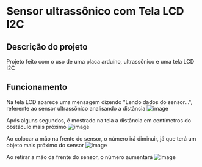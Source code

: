 # Sensor ultrassônico com Tela LCD I2C
## Descrição do projeto
Projeto feito com o uso de uma placa arduíno, ultrassônico e uma tela LCD I2C
## Funcionamento 
Na tela LCD aparece uma mensagem dizendo "Lendo dados do sensor...", referente ao sensor ultrassônico analisando a distância
![image](https://user-images.githubusercontent.com/102593026/176662838-0bf9c82b-0161-425e-8221-e89372f5d69b.png)

Após alguns segundos, é mostrado na tela a distância em centímetros do obstáculo mais próximo
![image](https://user-images.githubusercontent.com/102593026/176662958-4c856afe-8a91-4729-8977-788255b1d450.png)

Ao colocar a mão na frente do sensor, o número irá diminuir, já que terá um objeto mais próximo do sensor
![image](https://user-images.githubusercontent.com/102593026/176663136-ee487c3b-036d-4f8e-93ce-40f0afb4bf77.png)

Ao retirar a mão da frente do sensor, o número aumentará
![image](https://user-images.githubusercontent.com/102593026/176663184-10b0d607-fa3c-4187-8e73-a11e2921367b.png)


